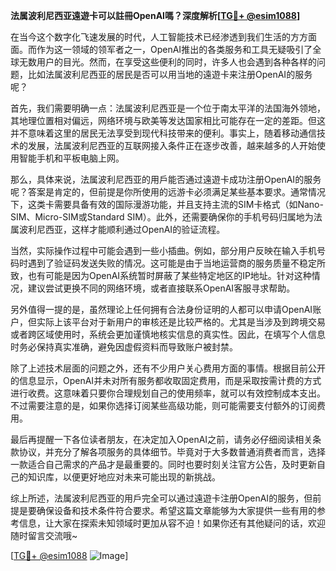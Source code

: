 **法属波利尼西亚遠遊卡可以註冊OpenAI嗎？深度解析[[TG💪+ @esim1088](https://t.me/s/esim1088)]**

在当今这个数字化飞速发展的时代，人工智能技术已经渗透到我们生活的方方面面。而作为这一领域的领军者之一，OpenAI推出的各类服务和工具无疑吸引了全球无数用户的目光。然而，在享受这些便利的同时，许多人也会遇到各种各样的问题，比如法属波利尼西亚的居民是否可以用当地的遠遊卡来注册OpenAI的服务呢？

首先，我们需要明确一点：法属波利尼西亚是一个位于南太平洋的法国海外领地，其地理位置相对偏远，网络环境与欧美等发达国家相比可能存在一定的差距。但这并不意味着这里的居民无法享受到现代科技带来的便利。事实上，随着移动通信技术的发展，法属波利尼西亚的互联网接入条件正在逐步改善，越来越多的人开始使用智能手机和平板电脑上网。

那么，具体来说，法属波利尼西亚的用戶能否通过遠遊卡成功注册OpenAI的服务呢？答案是肯定的，但前提是你所使用的远游卡必须满足某些基本要求。通常情况下，这类卡需要具备有效的国际漫游功能，并且支持主流的SIM卡格式（如Nano-SIM、Micro-SIM或Standard SIM）。此外，还需要确保你的手机号码归属地为法属波利尼西亚，这样才能顺利通过OpenAI的验证流程。

当然，实际操作过程中可能会遇到一些小插曲。例如，部分用户反映在输入手机号码时遇到了验证码发送失败的情况。这可能是由于当地运营商的服务质量不稳定所致，也有可能是因为OpenAI系统暂时屏蔽了某些特定地区的IP地址。针对这种情况，建议尝试更换不同的网络环境，或者直接联系OpenAI客服寻求帮助。

另外值得一提的是，虽然理论上任何拥有合法身份证明的人都可以申请OpenAI账户，但实际上该平台对于新用户的审核还是比较严格的。尤其是当涉及到跨境交易或者跨区域使用时，系统会更加谨慎地核实信息的真实性。因此，在填写个人信息时务必保持真实准确，避免因虚假资料而导致账户被封禁。

除了上述技术层面的问题之外，还有不少用户关心费用方面的事情。根据目前公开的信息显示，OpenAI并未对所有服务都收取固定费用，而是采取按需计费的方式进行收费。这意味着只要你合理规划自己的使用频率，就可以有效控制成本支出。不过需要注意的是，如果你选择订阅某些高级功能，则可能需要支付额外的订阅费用。

最后再提醒一下各位读者朋友，在决定加入OpenAI之前，请务必仔细阅读相关条款协议，并充分了解各项服务的具体细节。毕竟对于大多数普通消费者而言，选择一款适合自己需求的产品才是最重要的。同时也要时刻关注官方公告，及时更新自己的知识库，以便更好地应对未来可能出现的新挑战。

综上所述，法属波利尼西亚的用戶完全可以通过遠遊卡注册OpenAI的服务，但前提是要确保设备和技术条件符合要求。希望这篇文章能够为大家提供一些有用的参考信息，让大家在探索未知领域时更加从容不迫！如果你还有其他疑问的话，欢迎随时留言交流哦~

[[TG💪+ @esim1088](https://t.me/s/esim1088) ![Image](https://i.postimg.cc/4NQfJmqS/Snipaste-2025-05-13-00-14-12.png)]